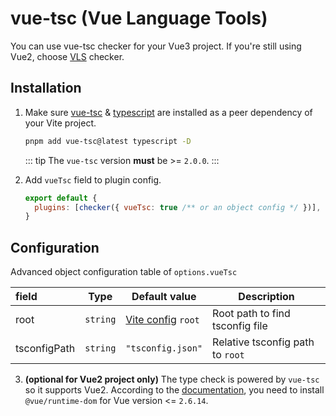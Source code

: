 # vue-tsc (Vue Language Tools)

You can use vue-tsc checker for your Vue3 project. If you're still using Vue2, choose [VLS](/checkers/vls) checker.

## Installation

1. Make sure [vue-tsc](https://www.npmjs.com/package/vue-tsc) & [typescript](https://www.npmjs.com/package/typescript) are installed as a peer dependency of your Vite project.

   ```bash
   pnpm add vue-tsc@latest typescript -D
   ```

   ::: tip
   The `vue-tsc` version **must** be >= `2.0.0`.
   :::

2. Add `vueTsc` field to plugin config.

   ```js
   export default {
     plugins: [checker({ vueTsc: true /** or an object config */ })],
   }
   ```

## Configuration

Advanced object configuration table of `options.vueTsc`

| field        | Type     | Default value                                         | Description                      |
| :----------- | -------- | ----------------------------------------------------- | -------------------------------- |
| root         | `string` | [Vite config](https://vitejs.dev/config/#root) `root` | Root path to find tsconfig file  |
| tsconfigPath | `string` | `"tsconfig.json"`                                     | Relative tsconfig path to `root` |

3. **(optional for Vue2 project only)** The type check is powered by `vue-tsc` so it supports Vue2. According to the [documentation](https://github.com/vuejs/language-tools/blob/master/packages/vscode-vue/README.md#usage), you need to install `@vue/runtime-dom` for Vue version <= `2.6.14`.

